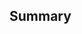 <!--
Thanks for contributing to `semantic-pydantic`.
To help us out with reviewing, please consider the following:

- Does this pull request include a summary of the change? (See below.)
- Does this pull request include a descriptive title?
- Does this pull request include references to any relevant issues?

Caution: the maintainers often take an active role in pull requests,
and may push to your branch. Therefore, you should always sync your
local copy of the repository with the remote before continuing your
work.
-->

## Summary

<!-- What's the purpose of the change? What does it do, and why? -->
